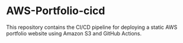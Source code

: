 # AWS-Portfolio-cicd
This repository contains the CI/CD pipeline for deploying a static AWS portfolio website using Amazon S3 and GitHub Actions.
